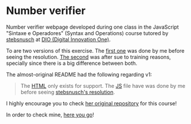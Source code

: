 # Number verifier
 Number verifier webpage developed during one class in the JavaScript "Sintaxe e Operadores" (Syntax and Operations) course tutored by [stebsnusch](https://github.com/stebsnusch) at [DIO (Digital Innovation One)](https://www.dio.me).

 To are two versions of this exercise. The [first one](https://github.com/o-Patrick/number-verifier/tree/main/v1) was done by me before seeing the resolution. [The second](https://github.com/o-Patrick/number-verifier/tree/main/v2) was after sue to training reasons, specially since there is a big difference between both.

 The almost-original README had the following regarding v1:

 > The [HTML](https://github.com/o-Patrick/number-verifier/blob/main/v1/index.html) only exists for support. The [JS](https://github.com/o-Patrick/number-verifier/blob/main/v1/num-ver.js) file have was done by me before seeing [stebsnusch's resolution](https://github.com/stebsnusch/basecamp-javascript/blob/main/sintaxe-e-operadores/comparaNumeros.js).

 I highly encourage you to check [her original repository](https://github.com/stebsnusch/basecamp-javascript/tree/main/sintaxe-e-operadores) for this course!

 In order to check mine, [here you go](https://o-patrick.github.io/number-verifier/)!